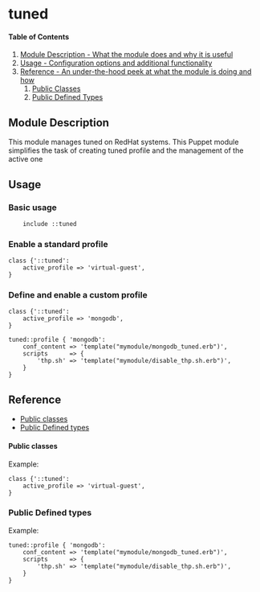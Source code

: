 # tuned

#### Table of Contents

1. [Module Description - What the module does and why it is useful](#module-description)
1. [Usage - Configuration options and additional functionality](#usage)
1. [Reference - An under-the-hood peek at what the module is doing and how](#reference)
    1. [Public Classes](#public-classes)
    1. [Public Defined Types](#public-defined-types)

## Module Description

This module manages tuned on RedHat systems. This Puppet module simplifies the task of creating tuned profile and the management of the active one


## Usage

### Basic usage
```puppet
	include ::tuned
```

### Enable a standard profile
```puppet
class {'::tuned':
    active_profile => 'virtual-guest',
}
```

### Define and enable a custom profile
```puppet
class {'::tuned':
    active_profile => 'mongodb',
}

tuned::profile { 'mongodb':
	conf_content => 'template("mymodule/mongodb_tuned.erb")',
	scripts      => {
		'thp.sh' => 'template("mymodule/disable_thp.sh.erb")',
	}
}
```


## Reference

* [Public classes](#public-classes)
* [Public Defined types](#public-defined-types)


#### Public classes

Example:

```puppet
class {'::tuned':
    active_profile => 'virtual-guest',
}
```

### Public Defined types


Example:

```puppet
tuned::profile { 'mongodb':
	conf_content => 'template("mymodule/mongodb_tuned.erb")',
	scripts      => {
		'thp.sh' => 'template("mymodule/disable_thp.sh.erb")',
	}
}
```
